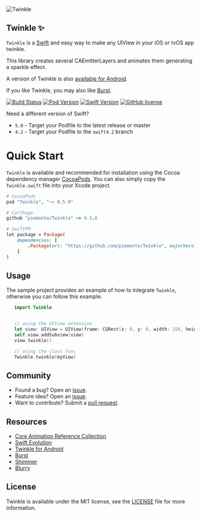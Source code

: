 ![Twinkle](https://raw.github.com/piemonte/twinkle/master/twinkle.gif)

## Twinkle :sparkles:

`Twinkle` is a [Swift](https://developer.apple.com/swift/) and easy way to make any UIView in your iOS or tvOS app twinkle.

This library creates several CAEmitterLayers and animates them generating a sparkle effect.

A version of Twinkle is also [available for Android](https://github.com/dev-labs-bg/twinkle).

If you like Twinkle, you may also like [Burst](https://github.com/piemonte/Burst).

[![Build Status](https://travis-ci.org/piemonte/Twinkle.svg?branch=master)](https://travis-ci.org/piemonte/Twinkle) [![Pod Version](https://img.shields.io/cocoapods/v/Twinkle.svg?style=flat)](http://cocoadocs.org/docsets/Twinkle/) [![Swift Version](https://img.shields.io/badge/language-swift%205.0-brightgreen.svg)](https://developer.apple.com/swift) [![GitHub license](https://img.shields.io/badge/license-MIT-lightgrey.svg)](https://github.com/piemonte/Twinkle/blob/master/LICENSE)

Need a different version of Swift?
* `5.0` - Target your Podfile to the latest release or master
* `4.2` - Target your Podfile to the `swift4.2` branch

# Quick Start

`Twinkle` is available and recommended for installation using the Cocoa dependency manager [CocoaPods](http://cocoapods.org/). You can also simply copy the `Twinkle.swift` file into your Xcode project.

```ruby
# CocoaPods
pod "Twinkle", "~> 0.5.0"

# Carthage
github "piemonte/Twinkle" ~> 0.5.0

# SwiftPM
let package = Package(
    dependencies: [
        .Package(url: "https://github.com/piemonte/Twinkle", majorVersion: 0)
    ]
)
```

## Usage

The sample project provides an example of how to integrate `Twinkle`, otherwise you can follow this example.

``` Swift
   import Twinkle
```

``` Swift

   // using the UIView extension
   let view: UIView = UIView(frame: CGRect(x: 0, y: 0, width: 150, height: 50))
   self.view.addSubview(view)
   view.twinkle()

   // using the class func
   Twinkle.twinkle(myView)
```

## Community

- Found a bug? Open an [issue](https://github.com/piemonte/twinkle/issues).
- Feature idea? Open an [issue](https://github.com/piemonte/twinkle/issues).
- Want to contribute? Submit a [pull request](https://github.com/piemonte/twinkle/pulls).

## Resources

* [Core Animation Reference Collection](https://developer.apple.com/library/ios/documentation/Cocoa/Reference/CoreAnimation_framework/index.html)
* [Swift Evolution](https://github.com/apple/swift-evolution)
* [Twinkle for Android](https://github.com/dev-labs-bg/twinkle)
* [Burst](https://github.com/piemonte/Burst)
* [Shimmer](https://github.com/facebook/shimmer)
* [Blurry](https://github.com/piemonte/Blurry)

## License

Twinkle is available under the MIT license, see the [LICENSE](https://github.com/piemonte/twinkle/blob/master/LICENSE) file for more information.
